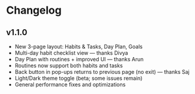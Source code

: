 # Changelog

## v1.1.0
- New 3-page layout: Habits & Tasks, Day Plan, Goals
- Multi-day habit checklist view — thanks Divya
- Day Plan with routines + improved UI — thanks Arun
- Routines now support both habits and tasks
- Back button in pop-ups returns to previous page (no exit) — thanks Saj
- Light/Dark theme toggle (beta; some issues remain)
- General performance fixes and optimizations
